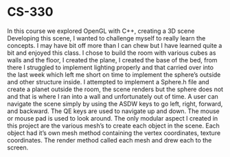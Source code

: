 # CS-330
In this course we explored OpenGL with C++, creating a 3D scene
Developing this scene, I wanted to challenge myself to really learn the concepts. I may have bit off more than I can chew but I have learned quite a bit and enjoyed this class. I chose to build the room with various cubes as walls and the floor, I created the plane, I created the base of the bed, from there I struggled to implement lighting properly and that carried over into the last week which left me short on time to implement the sphere’s outside and other structure inside. I attempted to implement a Sphere.h file and create a planet outside the room, the scene renders but the sphere does not and that is where I ran into a wall and unfortunately out of time. A user can navigate the scene simply by using the ASDW keys to go left, right, forward, and backward. The QE keys are used to navigate up and down. The mouse or mouse pad is used to look around. The only modular aspect I created in this project are the various mesh’s to create each object in the scene. Each object had it’s own mesh method containing the vertex coordinates, texture coordinates. The render method called each mesh and drew each to the screen.
